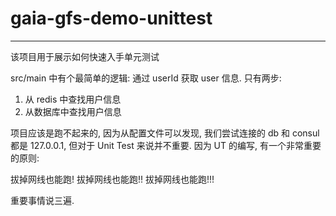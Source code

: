# gaia-gfs-demo-unittest

---

该项目用于展示如何快速入手单元测试

src/main 中有个最简单的逻辑: 通过 userId 获取 user 信息. 只有两步:

1. 从 redis 中查找用户信息
2. 从数据库中查找用户信息

项目应该是跑不起来的, 因为从配置文件可以发现, 我们尝试连接的 db 和 consul 都是 127.0.0.1, 但对于 Unit Test 来说并不重要.
因为 UT 的编写, 有一个非常重要的原则:

拔掉网线也能跑!
拔掉网线也能跑!!
拔掉网线也能跑!!!

重要事情说三遍.


